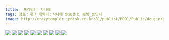 ```yaml
---
title:  프리덤!! 사나에
tags: 장르：개그 캐릭터：사나에 水あさと 동방_동인지
image: http://crazytempler.ipdisk.co.kr:81/publist/HDD1/Public/doujin/ghap/5507/001.jpg
---
```

<img src="http://crazytempler.ipdisk.co.kr:81/publist/HDD1/Public/doujin/ghap/5507/001.jpg">
<img src="http://crazytempler.ipdisk.co.kr:81/publist/HDD1/Public/doujin/ghap/5507/002.jpg">
<img src="http://crazytempler.ipdisk.co.kr:81/publist/HDD1/Public/doujin/ghap/5507/003.jpg">
<img src="http://crazytempler.ipdisk.co.kr:81/publist/HDD1/Public/doujin/ghap/5507/004.jpg">
<img src="http://crazytempler.ipdisk.co.kr:81/publist/HDD1/Public/doujin/ghap/5507/005.jpg">
<img src="http://crazytempler.ipdisk.co.kr:81/publist/HDD1/Public/doujin/ghap/5507/006.jpg">
<img src="http://crazytempler.ipdisk.co.kr:81/publist/HDD1/Public/doujin/ghap/5507/007.jpg">
<img src="http://crazytempler.ipdisk.co.kr:81/publist/HDD1/Public/doujin/ghap/5507/008.jpg">
<img src="http://crazytempler.ipdisk.co.kr:81/publist/HDD1/Public/doujin/ghap/5507/009.jpg">
<img src="http://crazytempler.ipdisk.co.kr:81/publist/HDD1/Public/doujin/ghap/5507/010.jpg">
